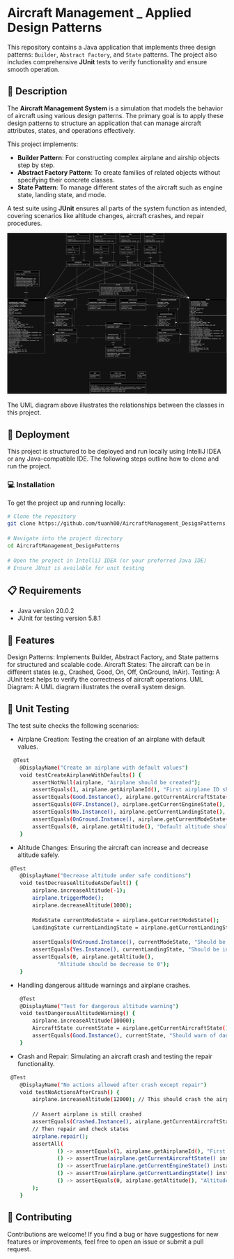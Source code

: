 # Aircraft Management _ Applied Design Patterns

This repository contains a Java application that implements three design patterns: `Builder`, `Abstract Factory`, and `State` patterns. The project also includes comprehensive **JUnit** tests to verify functionality and ensure smooth operation.

## 📝 Description

The **Aircraft Management System** is a simulation that models the behavior of aircraft using various design patterns. The primary goal is to apply these design patterns to structure an application that can manage aircraft attributes, states, and operations effectively.

This project implements:

- **Builder Pattern**: For constructing complex airplane and airship objects step by step.
- **Abstract Factory Pattern**: To create families of related objects without specifying their concrete classes.
- **State Pattern**: To manage different states of the aircraft such as engine state, landing state, and mode.

A test suite using **JUnit** ensures all parts of the system function as intended, covering scenarios like altitude changes, aircraft crashes, and repair procedures.

![UML Diagram](./airplaneSimulatorDiagram.drawio.png)  

The UML diagram above illustrates the relationships between the classes in this project.

## 🚀 Deployment

This project is structured to be deployed and run locally using IntelliJ IDEA or any Java-compatible IDE. The following steps outline how to clone and run the project.

### 💻 Installation

To get the project up and running locally:

```bash
# Clone the repository
git clone https://github.com/tuanh00/AircraftManagement_DesignPatterns.git

# Navigate into the project directory
cd AircraftManagement_DesignPatterns

# Open the project in IntelliJ IDEA (or your preferred Java IDE)
# Ensure JUnit is available for unit testing
```
## 📋 Requirements
- Java version 20.0.2
- JUnit for testing version 5.8.1
## 🎨 Features
Design Patterns: Implements Builder, Abstract Factory, and State patterns for structured and scalable code.
Aircraft States: The aircraft can be in different states (e.g., Crashed, Good, On, Off, OnGround, InAir).
Testing: A JUnit test helps to verify the correctness of aircraft operations.
UML Diagram: A UML diagram illustrates the overall system design.
## 📜 Unit Testing
The test suite checks the following scenarios:
- Airplane Creation: Testing the creation of an airplane with default values.
```bash
  @Test
    @DisplayName("Create an airplane with default values")
    void testCreateAirplaneWithDefaults() {
        assertNotNull(airplane, "Airplane should be created");
        assertEquals(1, airplane.getAirplaneId(), "First airplane ID should be 1");
        assertEquals(Good.Instance(), airplane.getCurrentAircraftState(), "Default aircraft state should be Good");
        assertEquals(OFF.Instance(), airplane.getCurrentEngineState(), "Default engine state should be Off");
        assertEquals(No.Instance(), airplane.getCurrentLandingState(), "Default landing state should be No");
        assertEquals(OnGround.Instance(), airplane.getCurrentModeState(), "Default mode state should be OnGround");
        assertEquals(0, airplane.getAltitude(), "Default altitude should be 0");
    }
```
- Altitude Changes: Ensuring the aircraft can increase and decrease altitude safely.
```bash
 @Test
    @DisplayName("Decrease altitude under safe conditions")
    void testDecreaseAltitudeAsDefault() {
        airplane.increaseAltitude(-1);
        airplane.triggerMode();
        airplane.decreaseAltitude(1000);

        ModeState currentModeState = airplane.getCurrentModeState();
        LandingState currentLandingState = airplane.getCurrentLandingState();

        assertEquals(OnGround.Instance(), currentModeState, "Should be on ground");
        assertEquals(Yes.Instance(), currentLandingState, "Should be in landing");
        assertEquals(0, airplane.getAltitude(),
                "Altitude should be decrease to 0");
    }
```
- Handling dangerous altitude warnings and airplane crashes.
```bash
    @Test
    @DisplayName("Test for dangerous altitude warning")
    void testDangerousAltitudeWarning() {
        airplane.increaseAltitude(10000);
        AircraftState currentState = airplane.getCurrentAircraftState();
        assertEquals(Good.Instance(), currentState, "Should warn of dangerous altitude at 10000 feet");
    }
```
- Crash and Repair: Simulating an aircraft crash and testing the repair functionality.
```bash
 @Test
    @DisplayName("No actions allowed after crash except repair")
    void testNoActionsAfterCrash() {
        airplane.increaseAltitude(12000); // This should crash the airplane

        // Assert airplane is still crashed
        assertEquals(Crashed.Instance(), airplane.getCurrentAircraftState(), "Should explode at 12000 feet");
        // Then repair and check states
        airplane.repair();
        assertAll(
                () -> assertEquals(1, airplane.getAirplaneId(), "First airplane ID should be 1"),
                () -> assertTrue(airplane.getCurrentAircraftState() instanceof Good, "Airplane should be in Good state after repair."),
                () -> assertTrue(airplane.getCurrentEngineState() instanceof OFF, "Engine should be OFF after repair."),
                () -> assertTrue(airplane.getCurrentLandingState() instanceof No, "Landing state should be NO after repair."),
                () -> assertEquals(0, airplane.getAltitude(), "Altitude should be reset to 0 after repair.")
        );
    }
```
## 👥 Contributing
Contributions are welcome! If you find a bug or have suggestions for new features or improvements, feel free to open an issue or submit a pull request.
